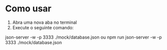 # Como usar

1. Abra uma nova aba no terminal
2. Execute o seguinte comando:

json-server -w -p 3333 ./mock/database.json
ou
npm run json-server -w -p 3333 ./mock/database.json